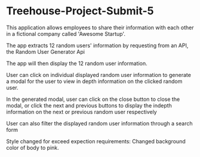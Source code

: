 # Treehouse-Project-Submit-5
 
 This application allows employees to share their information with each other in a fictional company called 'Awesome Startup'.
 
 The app extracts 12 random users' information by requesting from an API, the Random User Generator Api
 
 The app will then display the 12 random user information.
 
 User can click on individual displayed random user information to generate a modal for the user to view in depth information on the clicked random user.
 
 In the generated modal, user can click on the close button to close the modal, or click the next and previous buttons to display the indepth information on the next or previous random user respectively
 
 User can also filter the displayed random user information through a search form

Style changed for exceed expection requirements:
Changed background color of body to pink.

